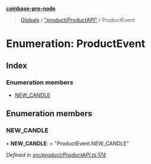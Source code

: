 **[coinbase-pro-node](../README.md)**

> [Globals](../globals.md) / ["product/ProductAPI"](../modules/_product_productapi_.md) / ProductEvent

# Enumeration: ProductEvent

## Index

### Enumeration members

- [NEW_CANDLE](_product_productapi_.productevent.md#new_candle)

## Enumeration members

### NEW_CANDLE

• **NEW_CANDLE**: = "ProductEvent.NEW_CANDLE"

_Defined in [src/product/ProductAPI.ts:174](https://github.com/bennycode/coinbase-pro-node/blob/cb84fec/src/product/ProductAPI.ts#L174)_
